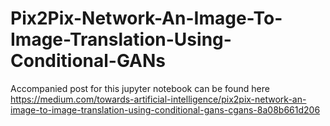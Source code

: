 # Pix2Pix-Network-An-Image-To-Image-Translation-Using-Conditional-GANs


Accompanied post for this jupyter notebook can be found here https://medium.com/towards-artificial-intelligence/pix2pix-network-an-image-to-image-translation-using-conditional-gans-cgans-8a08b661d206
